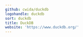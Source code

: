```yaml
---
github: cwida/duckdb
logohandle: duckdb
sort: duckdb
title: DuckDB
website: 'https://www.duckdb.org/'
---
```

